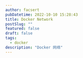 ```yaml
---
author: facsert
pubDatetime: 2022-10-10 15:28:43
title: Docker Network
postSlug: ""
featured: false
draft: false
tags:
  - docker
description: "Docker 网络"
---
```

